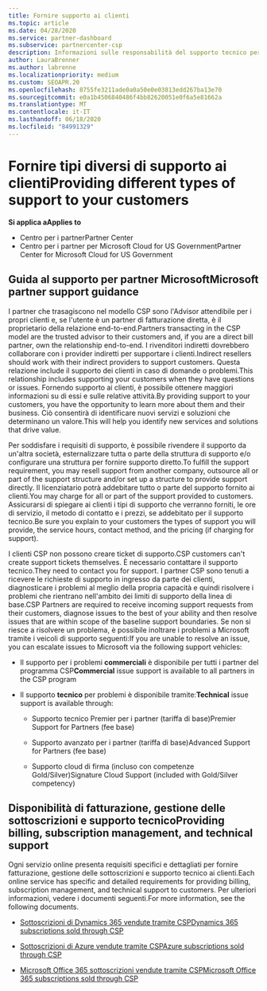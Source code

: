 ```yaml
---
title: Fornire supporto ai clienti
ms.topic: article
ms.date: 04/28/2020
ms.service: partner-dashboard
ms.subservice: partnercenter-csp
description: Informazioni sulle responsabilità del supporto tecnico per i partner nel programma CSP.
author: LauraBrenner
ms.author: labrenne
ms.localizationpriority: medium
ms.custom: SEOAPR.20
ms.openlocfilehash: 8755fe3211ade0a0a50e0e03813edd267ba13e70
ms.sourcegitcommit: e0a1b4506840486f4bb82620051e0f6a5e81662a
ms.translationtype: MT
ms.contentlocale: it-IT
ms.lasthandoff: 06/18/2020
ms.locfileid: "84991329"
---
```

# <a name="providing-different-types-of-support-to-your-customers"></a><span data-ttu-id="cbf05-103">Fornire tipi diversi di supporto ai clienti</span><span class="sxs-lookup"><span data-stu-id="cbf05-103">Providing different types of support to your customers</span></span>

<span data-ttu-id="cbf05-104">**Si applica a**</span><span class="sxs-lookup"><span data-stu-id="cbf05-104">**Applies to**</span></span>

-  <span data-ttu-id="cbf05-105">Centro per i partner</span><span class="sxs-lookup"><span data-stu-id="cbf05-105">Partner Center</span></span>
-  <span data-ttu-id="cbf05-106">Centro per i partner per Microsoft Cloud for US Government</span><span class="sxs-lookup"><span data-stu-id="cbf05-106">Partner Center for Microsoft Cloud for US Government</span></span>


## <a name="microsoft-partner-support-guidance"></a><span data-ttu-id="cbf05-107">Guida al supporto per partner Microsoft</span><span class="sxs-lookup"><span data-stu-id="cbf05-107">Microsoft partner support guidance</span></span>

<span data-ttu-id="cbf05-108">I partner che trasagiscono nel modello CSP sono l'Advisor attendibile per i propri clienti e, se l'utente è un partner di fatturazione diretta, è il proprietario della relazione end-to-end.</span><span class="sxs-lookup"><span data-stu-id="cbf05-108">Partners transacting in the CSP model are the trusted advisor to their customers and, if you are a direct bill partner, own the relationship end-to-end.</span></span> <span data-ttu-id="cbf05-109">I rivenditori indiretti dovrebbero collaborare con i provider indiretti per supportare i clienti.</span><span class="sxs-lookup"><span data-stu-id="cbf05-109">Indirect resellers should work with their indirect providers to support customers.</span></span> <span data-ttu-id="cbf05-110">Questa relazione include il supporto dei clienti in caso di domande o problemi.</span><span class="sxs-lookup"><span data-stu-id="cbf05-110">This relationship includes supporting your customers when they have questions or issues.</span></span> <span data-ttu-id="cbf05-111">Fornendo supporto ai clienti, è possibile ottenere maggiori informazioni su di essi e sulle relative attività.</span><span class="sxs-lookup"><span data-stu-id="cbf05-111">By providing support to your customers, you have the opportunity to learn more about them and their business.</span></span> <span data-ttu-id="cbf05-112">Ciò consentirà di identificare nuovi servizi e soluzioni che determinano un valore.</span><span class="sxs-lookup"><span data-stu-id="cbf05-112">This will help you identify new services and solutions that drive value.</span></span>

<span data-ttu-id="cbf05-113">Per soddisfare i requisiti di supporto, è possibile rivendere il supporto da un'altra società, esternalizzare tutta o parte della struttura di supporto e/o configurare una struttura per fornire supporto diretto.</span><span class="sxs-lookup"><span data-stu-id="cbf05-113">To fulfill the support requirement,  you may resell support from another company, outsource all or part of the support structure and/or set up a structure to provide support directly.</span></span> <span data-ttu-id="cbf05-114">Il licenziatario potrà addebitare tutto o parte del supporto fornito ai clienti.</span><span class="sxs-lookup"><span data-stu-id="cbf05-114">You may charge for all or part of the support provided to customers.</span></span> <span data-ttu-id="cbf05-115">Assicurarsi di spiegare ai clienti i tipi di supporto che verranno forniti, le ore di servizio, il metodo di contatto e i prezzi, se addebitato per il supporto tecnico.</span><span class="sxs-lookup"><span data-stu-id="cbf05-115">Be sure you explain to your customers the types of support you will provide, the service hours, contact method, and the pricing (if charging for support).</span></span>

<span data-ttu-id="cbf05-116">I clienti CSP non possono creare ticket di supporto.</span><span class="sxs-lookup"><span data-stu-id="cbf05-116">CSP customers can't create support tickets themselves.</span></span> <span data-ttu-id="cbf05-117">È necessario contattare il supporto tecnico.</span><span class="sxs-lookup"><span data-stu-id="cbf05-117">They need to contact you for support.</span></span> <span data-ttu-id="cbf05-118">I partner CSP sono tenuti a ricevere le richieste di supporto in ingresso da parte dei clienti, diagnosticare i problemi al meglio della propria capacità e quindi risolvere i problemi che rientrano nell'ambito dei limiti di supporto della linea di base.</span><span class="sxs-lookup"><span data-stu-id="cbf05-118">CSP Partners are required to receive incoming support requests from their customers, diagnose issues to the best of your ability and then resolve issues that are within scope of the baseline support boundaries.</span></span> <span data-ttu-id="cbf05-119">Se non si riesce a risolvere un problema, è possibile inoltrare i problemi a Microsoft tramite i veicoli di supporto seguenti:</span><span class="sxs-lookup"><span data-stu-id="cbf05-119">If you are unable to resolve an issue, you can escalate issues to Microsoft via the following support vehicles:</span></span>

- <span data-ttu-id="cbf05-120">Il supporto per i problemi **commerciali** è disponibile per tutti i partner del programma CSP</span><span class="sxs-lookup"><span data-stu-id="cbf05-120">**Commercial** issue support is available to all partners in the CSP program</span></span>

- <span data-ttu-id="cbf05-121">Il supporto **tecnico** per problemi è disponibile tramite:</span><span class="sxs-lookup"><span data-stu-id="cbf05-121">**Technical** issue support is available through:</span></span>

    - <span data-ttu-id="cbf05-122">Supporto tecnico Premier per i partner (tariffa di base)</span><span class="sxs-lookup"><span data-stu-id="cbf05-122">Premier Support for Partners (fee base)</span></span>

    - <span data-ttu-id="cbf05-123">Supporto avanzato per i partner (tariffa di base)</span><span class="sxs-lookup"><span data-stu-id="cbf05-123">Advanced Support for Partners (fee base)</span></span>

    - <span data-ttu-id="cbf05-124">Supporto cloud di firma (incluso con competenze Gold/Silver)</span><span class="sxs-lookup"><span data-stu-id="cbf05-124">Signature Cloud Support (included with Gold/Silver competency)</span></span>

## <a name="providing-billing-subscription-management-and-technical-support"></a><span data-ttu-id="cbf05-125">Disponibilità di fatturazione, gestione delle sottoscrizioni e supporto tecnico</span><span class="sxs-lookup"><span data-stu-id="cbf05-125">Providing billing, subscription management, and technical support</span></span> 

<span data-ttu-id="cbf05-126">Ogni servizio online presenta requisiti specifici e dettagliati per fornire fatturazione, gestione delle sottoscrizioni e supporto tecnico ai clienti.</span><span class="sxs-lookup"><span data-stu-id="cbf05-126">Each online service has specific and detailed requirements for providing billing, subscription management, and technical support to customers.</span></span> <span data-ttu-id="cbf05-127">Per ulteriori informazioni, vedere i documenti seguenti.</span><span class="sxs-lookup"><span data-stu-id="cbf05-127">For more information, see the following documents.</span></span>

- [<span data-ttu-id="cbf05-128">Sottoscrizioni di Dynamics 365 vendute tramite CSP</span><span class="sxs-lookup"><span data-stu-id="cbf05-128">Dynamics 365 subscriptions sold through CSP</span></span>](https://www.microsoftpartnercommunity.com/t5/CSP/Microsoft-Partner-Support-Guidance/m-p/5262#M30)

- [<span data-ttu-id="cbf05-129">Sottoscrizioni di Azure vendute tramite CSP</span><span class="sxs-lookup"><span data-stu-id="cbf05-129">Azure subscriptions sold through CSP</span></span>](https://www.microsoftpartnercommunity.com/t5/CSP/Microsoft-Partner-Support-Guidance/m-p/5263#M31)

- [<span data-ttu-id="cbf05-130">Microsoft Office 365 sottoscrizioni vendute tramite CSP</span><span class="sxs-lookup"><span data-stu-id="cbf05-130">Microsoft Office 365 subscriptions sold through CSP</span></span>](https://www.microsoftpartnercommunity.com/t5/CSP/Microsoft-Partner-Support-Guidance/m-p/5264#M32)



 

 



